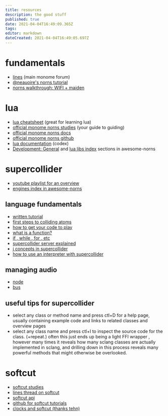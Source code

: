 ```yaml
---
title: resources
description: the good stuff
published: true
date: 2021-04-04T16:49:09.365Z
tags: 
editor: markdown
dateCreated: 2021-04-04T16:49:05.697Z
---
```


# fundamentals
- [lines](https://llllllll.co) (main monome forum)
- [@neauoire's norns tutorial](https://llllllll.co/t/norns-tutorial/23241)
- [norns walkthrough: WIFI + maiden](https://vimeo.com/436460489)

#  lua
 - [lua cheatsheet](https://devhints.io/lua) (great for learning lua)
 - [official monome norns studies](https://monome.org/docs/norns/study-1/) (your guide to guiding)
 - [official monome norns docs](https://monome.org/docs/norns/)
 - [official monome norns github](https://github.com/monome/norns)
 - [lua documentation](http://www.lua.org/manual/5.4/) (codex)
 - [Development: General](https://github.com/p3r7/awesome-monome-norns/blob/main/README.md#development-general) and [lua libs index](https://github.com/p3r7/awesome-monome-norns/blob/main/README.md#lua-libs) sections in awesome-norns

#  supercollider

- [youtube playlist for an overview](https://youtu.be/yRzsOOiJ_p4)
- [engines index in awesome-norns](https://github.com/p3r7/awesome-monome-norns/blob/main/README.md#supercollider-engines)

## language fundamentals
- [written tutorial](https://composerprogrammer.com/teaching/supercollider/sctutorial/tutorial.html#chapter1)
- [first steps to colliding atoms](https://doc.sccode.org/Tutorials/Getting-Started/02-First-Steps.html)
- [how to get your code to play](https://doc.sccode.org/Reference/play.html)
- [what is a function?](https://doc.sccode.org/Reference/Functions.html)
- [if , while , for , etc](https://doc.sccode.org/Reference/Control-Structures.html)
- [supercollider server explained](https://doc.sccode.org/Guides/ClientVsServer.html)
- [j concepts in supercollider](https://doc.sccode.org/Guides/J-concepts-in-SC.html)
- [how to use an interpreter with supercollider ](https://doc.sccode.org/Guides/How-to-Use-the-Interpreter.html)

## managing audio
- [node](https://doc.sccode.org/Classes/Node.html)
- [bus](https://doc.sccode.org/Classes/Bus.html)

## useful tips for supercollider
- select any class or method name and press ctl+D for a help page, usually containing  example code and links to related classes and overview pages
- select any class name and press ctl+I to inspect the source code for the class. (+repeat.) often this just ends up being a light FFI wrapper , however many times it reveals how many sclang classes are actually implemented in sclang, and drilling down in this process reveals many powerful methods that  might otherwise be overlooked.

#  softcut

- [softcut studies](https://monome.org/docs/norns/softcut/)
- [lines thread on softcut](https://llllllll.co/t/norns-tutorial/23241)
- [softcut api](https://monome.org/docs/norns/api/modules/softcut.html)
- [github for softcut tutorials](https://github.com/monome/softcut-studies)
- [clocks and softcut (thanks tehn)](https://vimeo.com/416730766)
